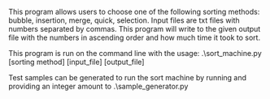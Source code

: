 This program allows users to choose one of the following sorting methods: bubble, insertion, merge, quick, selection.
Input files are txt files with numbers separated by commas.
This program will write to the given output file with the numbers in ascending order and how much time it took to sort.

This program is run on the command line with the usage: .\sort_machine.py [sorting method] [input_file] [output_file]

Test samples can be generated to run the sort machine by running and providing an integer amount to .\sample_generator.py
